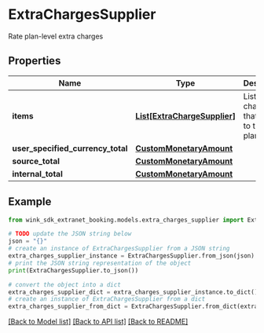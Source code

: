 # ExtraChargesSupplier

Rate plan-level extra charges

## Properties

Name | Type | Description | Notes
------------ | ------------- | ------------- | -------------
**items** | [**List[ExtraChargeSupplier]**](ExtraChargeSupplier.md) | List of extra charges that applies to the rate plan. | [optional] 
**user_specified_currency_total** | [**CustomMonetaryAmount**](CustomMonetaryAmount.md) |  | [optional] 
**source_total** | [**CustomMonetaryAmount**](CustomMonetaryAmount.md) |  | [optional] 
**internal_total** | [**CustomMonetaryAmount**](CustomMonetaryAmount.md) |  | [optional] 

## Example

```python
from wink_sdk_extranet_booking.models.extra_charges_supplier import ExtraChargesSupplier

# TODO update the JSON string below
json = "{}"
# create an instance of ExtraChargesSupplier from a JSON string
extra_charges_supplier_instance = ExtraChargesSupplier.from_json(json)
# print the JSON string representation of the object
print(ExtraChargesSupplier.to_json())

# convert the object into a dict
extra_charges_supplier_dict = extra_charges_supplier_instance.to_dict()
# create an instance of ExtraChargesSupplier from a dict
extra_charges_supplier_from_dict = ExtraChargesSupplier.from_dict(extra_charges_supplier_dict)
```
[[Back to Model list]](../README.md#documentation-for-models) [[Back to API list]](../README.md#documentation-for-api-endpoints) [[Back to README]](../README.md)


